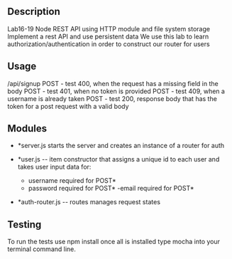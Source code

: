 ## Description
Lab16-19 Node REST API using HTTP module and file system storage
Implement a rest API and use persistent data
We use this lab to learn authorization/authentication in order to construct our router for users

## Usage
/api/signup
POST - test 400, when the request has a missing field in the body
POST - test 401, when no token is provided
POST - test 409, when a username is already taken
POST - test 200, response body that has the token for a post request with a valid body


  ## Modules
  - *server.js  starts the server and creates an instance of a router for auth
  - *user.js -- item constructor that assigns a unique id to each user and takes user input data for:

    - username  required for POST*
    - password  required for POST*
    -email required for POST*
  - *auth-router.js -- routes manages request states

  ## Testing
  To run the tests use npm install once all is installed type mocha into your terminal command line.
